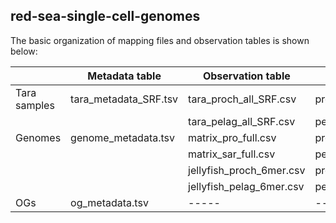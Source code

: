 ## red-sea-single-cell-genomes

The basic organization of mapping files and observation tables is shown below:


|                | Metadata table        | Observation table        | Rename to                  |
|----------------|-----------------------|--------------------------|----------------------------|
| Tara samples   | tara_metadata_SRF.tsv | tara_proch_all_SRF.csv   | proch_ogs_in_tara_srf.csv  |
|                |                       | tara_pelag_all_SRF.csv   | pelag_ogs_in_tara_srf.csv  |
| Genomes        | genome_metadata.tsv   | matrix_pro_full.csv      | proch_ogs_in_genomes.csv   |
|                |                       | matrix_sar_full.csv      | pelag_ogs_in_genomes.csv   |
|                |                       | jellyfish_proch_6mer.csv | proch_6mers_in_genomes.csv |
|                |                       | jellyfish_pelag_6mer.csv | pelag_6mers_in_genomes.csv |
| OGs            | og_metadata.tsv       | -----                    | -----                      |